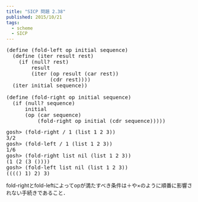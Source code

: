 ```yaml
---
title: "SICP 問題 2.38"
published: 2015/10/21
tags:
  - scheme
  - SICP
---
```



<pre class="code lang-scheme" data-lang="scheme" data-unlink><span class="synSpecial">(</span><span class="synStatement">define</span> <span class="synSpecial">(</span><span class="synIdentifier">fold-left</span> op initial sequence<span class="synSpecial">)</span>
  <span class="synSpecial">(</span><span class="synStatement">define</span> <span class="synSpecial">(</span>iter result rest<span class="synSpecial">)</span>
    <span class="synSpecial">(</span><span class="synStatement">if</span> <span class="synSpecial">(</span><span class="synIdentifier">null?</span> rest<span class="synSpecial">)</span>
        result
        <span class="synSpecial">(</span>iter <span class="synSpecial">(</span>op result <span class="synSpecial">(</span><span class="synIdentifier">car</span> rest<span class="synSpecial">))</span>
              <span class="synSpecial">(</span><span class="synIdentifier">cdr</span> rest<span class="synSpecial">))))</span>
  <span class="synSpecial">(</span>iter initial sequence<span class="synSpecial">))</span>

<span class="synSpecial">(</span><span class="synStatement">define</span> <span class="synSpecial">(</span><span class="synIdentifier">fold-right</span> op initial sequence<span class="synSpecial">)</span>
  <span class="synSpecial">(</span><span class="synStatement">if</span> <span class="synSpecial">(</span><span class="synIdentifier">null?</span> sequence<span class="synSpecial">)</span>
      initial
      <span class="synSpecial">(</span>op <span class="synSpecial">(</span><span class="synIdentifier">car</span> sequence<span class="synSpecial">)</span>
          <span class="synSpecial">(</span><span class="synIdentifier">fold-right</span> op initial <span class="synSpecial">(</span><span class="synIdentifier">cdr</span> sequence<span class="synSpecial">)))))</span>
</pre>




<pre class="code" data-lang="" data-unlink>gosh&gt; (fold-right / 1 (list 1 2 3))
3/2
gosh&gt; (fold-left / 1 (list 1 2 3))
1/6
gosh&gt; (fold-right list nil (list 1 2 3))
(1 (2 (3 ())))
gosh&gt; (fold-left list nil (list 1 2 3))
(((() 1) 2) 3)</pre>


<p>fold-rightとfold-leftによってopが満たすべき条件は＋や×のように順番に影響されない手続きであること．</p>


